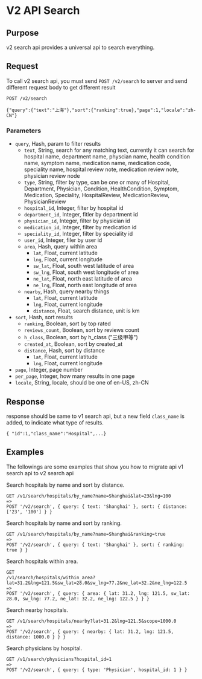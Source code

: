 # V2 API Search

## Purpose

v2 search api provides a universal api to search everything.

## Request

To call v2 search api, you must send `POST /v2/search` to server and
send different request body to get different result

```
POST /v2/search

{"query":{"text":"上海"},"sort":{"ranking":true},"page":1,"locale":"zh-CN"}
```

### Parameters

* `query`, Hash, param to filter results
  * `text`, String, search for any matching text, currently it can
search for hospital name, department name, physcian name, health
condition name, symptom name, medication name, medication code,
speciality name, hospital review note, medication review note, physician
review node
  * `type`, String, filter by type, can be one or many of Hospital,
Department, Physician, Condition, HealthCondition, Symptom, Medication,
Speciality, HospitalReview, MedicationReview, PhysicianReview
  * `hospital_id`, Integer, filter by hospital id
  * `department_id`, Integer, fitler by department id
  * `physician_id`, Integer, filter by physician id
  * `medication_id`, Integer, filter by medication id
  * `speciality_id`, Integer, filter by speciality id
  * `user_id`, Integer, filer by user id
  * `area`, Hash, query within area
    * `lat`, Float, current latitude
    * `lng`, Float, current longitude
    * `sw_lat`, Float, south west latitude of area
    * `sw_lng`, Float, south west longitude of area
    * `ne_lat`, Float, north east latitude of area
    * `ne_lng`, Float, north east longitude of area
  * `nearby`, Hash, query nearby things
    * `lat`, Float, current latitude
    * `lng`, Float, current longitude
    * `distance`, Float, search distance, unit is km
* `sort`, Hash, sort results
  * `ranking`, Boolean, sort by top rated
  * `reviews_count`, Boolean, sort by reviews count
  * `h_class`, Boolean, sort by h_class ("三级甲等")
  * `created_at`, Boolean, sort by created_at
  * `distance`, Hash, sort by distance
    * `lat`, Float, current latitude
    * `lng`, Float, current longitude
* `page`, Integer, page number
* `per_page`, Integer, how many results in one page
* `locale`, String, locale, should be one of en-US, zh-CN

## Response

response should be same to v1 search api, but a new field `class_name`
is added, to indicate what type of results.

```
{ "id":1,"class_name":"Hospital",...}
```

## Examples

The followings are some examples that show you how to migrate api v1
search api to v2 search api

Search hospitals by name and sort by distance.

```
GET /v1/search/hospitals/by_name?name=Shanghai&lat=23&lng=100
=>
POST '/v2/search', { query: { text: 'Shanghai' }, sort: { distance: ['23', '100'] } }
```

Search hospitals by name and sort by ranking.

```
GET /v1/search/hospitals/by_name?name=Shanghai&ranking=true
=>
POST '/v2/search', { query: { text: 'Shanghai' }, sort: { ranking: true } }
```

Search hospitals within area.

```
GET
/v1/search/hospitals/within_area?lat=31.2&lng=121.5&sw_lat=28.0&sw_lng=77.2&ne_lat=32.2&ne_lng=122.5
=>
POST '/v2/search', { query: { area: { lat: 31.2, lng: 121.5, sw_lat: 28.0, sw_lng: 77.2, ne_lat: 32.2, ne_lng: 122.5 } } }
```

Search nearby hospitals.

```
GET /v1/search/hospitals/nearby?lat=31.2&lng=121.5&scope=1000.0
=>
POST '/v2/search', { query: { nearby: { lat: 31.2, lng: 121.5, distance: 1000.0 } } }
```

Search physicians by hospital.

```
GET /v1/search/physicians?hospital_id=1
=>
POST '/v2/search', { query: { type: 'Physician', hospital_id: 1 } }
```
